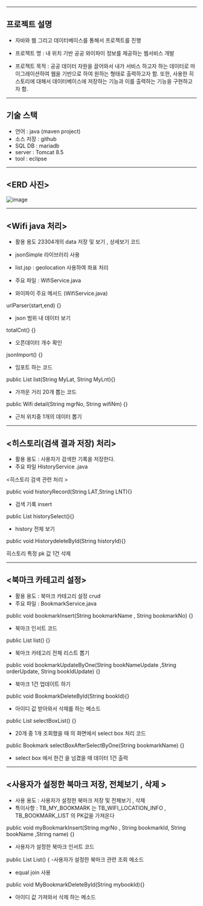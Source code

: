 -----------------------------------
프로젝트 설명 
----------------------------------- 
- 자바와 웹 그리고 데이터베이스를 통해서 프로젝트를 진행

- 프로젝트 명 : 내 위치 기반 공공 와이파이 정보를 제공하는 웹서비스 개발 

- 프로젝트 목적 : 공공 데이터 자원을 끌어와서 내가 서비스 하고자 하는 데이터로
마이그레이션하여 웹을 기반으로 하여 원하는 형태로 출력하고자 함. 또한, 사용한 히스토리에
대해서 데이터베이스에 저장하는 기능과 이를 출력하는 기능을 구현하고자 함.

------------------------------------------
기술 스택 
------------------------------------------
- 언어 : java (maven project)
- 소스 저장 : github 
- SQL DB : mariadb
- server : Tomcat 8.5 
- tool : eclipse 

------------------------------------------
<ERD 사진>
------------------------------------------

![image](https://github.com/anjaehun/webpj/assets/77096665/4112c39a-2fb7-4ac6-b069-97b0ff9ba56f)

------------------------------------------
<Wifi java 처리>
------------------------------------------

- 활용 용도 23304개의 data 저장 및 보기 , 상세보기 코드 

- jsonSimple 라이브러리 사용 

- list.jsp : geolocation 사용하여 좌표 처리 

- 주요 파일 : WifiService.java 

- 와이파이 주요 메서드 (WifiService.java)

 urlParser(start,end) {} 
 - json 범위 내 데이터 보기 

totalCnt() {}  
- 오픈데이터 개수 확인 

 jsonImport() {} 
-  임포트 하는 코드 

 public List<Wifi> list(String MyLat, String MyLnt){} 
- 가까운 거리 20개 뽑는 코드 

 public Wifi detail(String mgrNo, String wifiNm) {}
- 근처 위치중 1개의 데이터 뽑기  

------------------------------------------
<히스토리(검색 결과 저장) 처리>
------------------------------------------

- 활용 용도 : 사용자가 검색한 기록을 저장한다. 
- 주요 파일 HistoryService .java 


<히스토리 검색 관련 처리 >

 public void historyRecord(String LAT,String LNT){}
 - 검색 기록 insert 
 
 public List<History> historySelect(){}
 - history 전체 보기 
 
  public void HistorydeleteById(String historyId){}
  
 히스토리 특정 pk 값 1건 삭제 

------------------------------------------
<북마크 카테고리 설정>
------------------------------------------
- 활용 용도 : 북마크 카테고리 설정 crud 
- 주요 파일 : BookmarkService.java 

public void bookmarkInsert(String bookmarkName , String bookmarkNo) {}
- 북마크 인서트 코드 

public List<Bookmark> list() {} 
- 북마크 카테고리 전체 리스트 뽑기 

public void bookmarkUpdateByOne(String bookNameUpdate ,String orderUpdate, String bookIdUpdate) {} 
- 북마크 1건 업데이트 하기 

public void BookmarkDeleteById(String bookId){} 
- 아이디 값 받아와서 삭제를 하는 메소드 

 public List<Bookmark> selectBoxList() {}
 -   20개 중 1개 조회했을 때 의 화면에서 
	 select box 처리 코드 
 
  public Bookmark selectBoxAfterSelectByOne(String bookmarkName) {}
  - select box 에서 한건 을 넘겼을 때 데이터 1건 출력
	
------------------------------------------
<사용자가 설정한 북마크 저장, 전체보기 , 삭제 >
------------------------------------------	
- 사용 용도 : 사용자가 설정한 북마크 저장 및 전체보기 , 삭제 
- 특이사항 : TB_MY_BOOKMARK 는 TB_WIFI_LOCATION_INFO , TB_BOOKMARK_LIST 의 PK값을 가져온다
  

public void myBookmarkInsert(String mgrNo , String bookmarkId, String bookName ,String name) {} 
  - 사용자가 설정한 북마크 인서트 코드 
  
   public List<MyBookMark> List() {
   -사용자가 설정한 북마크 관련 조회 메소드 
   - equal join 사용 
   
public void MyBookmarkDeleteById(String mybookId){} 
  - 아이디 값 가져와서 삭제 하는 메소드 
     
